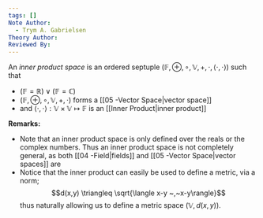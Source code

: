 ```yaml
---
tags: []
Note Author:
  - Trym A. Gabrielsen
Theory Author: 
Reviewed By:
---
```

An *inner product space* is an ordered septuple $(\mathbb{F},\oplus,\circ,\mathbb{V},+,\cdot,\langle\cdot,\cdot\rangle)$ such that
- $(\mathbb{F} = \mathbb{R}) \vee (\mathbb{F} = \mathbb{C})$
- $(\mathbb{F},\oplus,\circ,\mathbb{V},+,\cdot)$ forms a [[05 -Vector Space|vector space]]
- and $\langle\cdot,\cdot\rangle: \mathbb{V}\times \mathbb{V} \mapsto \mathbb{F}$ is an [[Inner Product|inner product]]


**Remarks:**
- Note that an inner product space is only defined over the reals or the complex numbers. Thus an inner product space is not completely general, as both [[04 -Field|fields]] and [[05 -Vector Space|vector spaces]] are
- Notice that the inner product can easily be used to define a metric, via a norm; $$d(x,y) \triangleq \sqrt{\langle x-y ~,~x-y\rangle}$$thus naturally allowing us to define a metric space $(\mathbb{V},d(x,y))$.